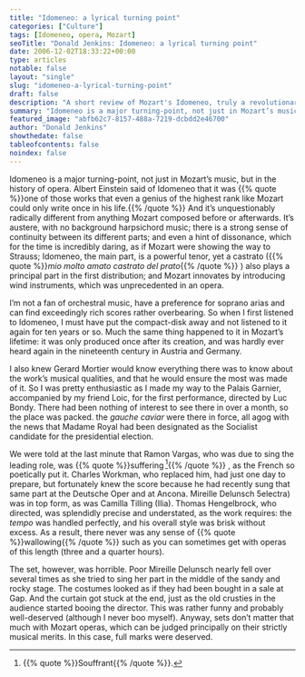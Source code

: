 ```yaml
---
title: "Idomeneo: a lyrical turning point"
categories: ["Culture"]
tags: [Idomeneo, opera, Mozart]
seoTitle: "Donald Jenkins: Idomeneo: a lyrical turning point"
date: 2006-12-02T18:33:22+00:00
type: articles
notable: false
layout: "single"
slug: "idomeneo-a-lyrical-turning-point"
draft: false
description: "A short review of Mozart's Idomeneo, truly a revolutionary musical piece at the time it was composed, directed by Luc Bondy at the Palais Garnier in Paris."
summary: "Idomeneo is a major turning-point, not just in Mozart’s music, but in the history of opera. Albert Einstein said of Idomeneo that it was one of those works that even a genius of the highest rank like Mozart could only write once in his life. And it’s unquestionably radically different from anything Mozart composed before or afterwards."
featured_image: "abfb62c7-8157-488a-7219-dcbdd2e46700"
author: "Donald Jenkins"
showthedate: false
tableofcontents: false
noindex: false
---
```


Idomeneo is a major turning-point, not just in Mozart’s music, but in the history of opera. Albert Einstein said of Idomeneo that it was {{% quote %}}one of those works that even a genius of the highest rank like Mozart could only write once in his life.{{% /quote %}} And it’s unquestionably radically different from anything Mozart composed before or afterwards. It’s austere, with no background harpsichord music; there is a strong sense of continuity between its different parts; and even a hint of dissonance, which for the time is incredibly daring, as if Mozart were showing the way to Strauss; Idomeneo, the main part, is a powerful tenor, yet a castrato ({{% quote %}}_mio molto amato castrato del prato_{{% /quote %}} ) also plays a principal part in the first distribution; and Mozart innovates by introducing wind instruments, which was unprecedented in an opera.

I’m not a fan of orchestral music, have a preference for soprano arias and can find exceedingly rich scores rather overbearing. So when I first listened to Idomeneo, I must have put the compact-disk away and not listened to it again for ten years or so. Much the same thing happened to it in Mozart’s lifetime: it was only produced once after its creation, and was hardly ever heard again in the nineteenth century in Austria and Germany.

I also knew Gerard Mortier would know everything there was to know about the work’s musical qualities, and that he would ensure the most was made of it. So I was pretty enthusiastic as I made my way to the Palais Garnier, accompanied by my friend Loic, for the first performance, directed by Luc Bondy. There had been nothing of interest to see there in over a month, so the place was packed. the _gauche caviar_ were there in force, all agog with the news that Madame Royal had been designated as the Socialist candidate for the presidential election.

We were told at the last minute that Ramon Vargas, who was due to sing the leading role, was {{% quote %}}suffering&thinsp;[^1]{{% /quote %}} , as the French so poetically put it. Charles Workman, who replaced him, had just one day to prepare, but fortunately knew the score because he had recently sung that same part at the Deutsche Oper and at Ancona. Mireille Delunsch 5electra) was in top form, as was Camilla Tilling (Ilia). Thomas Hengelbrock, who directed, was splendidly precise and understated, as the work requires: the _tempo_ was handled perfectly, and his overall style was brisk without excess. As a result, there never was any sense of {{% quote %}}wallowing{{% /quote %}} such as you can sometimes get with operas of this length (three and a quarter hours).

The set, however, was horrible. Poor Mireille Delunsch nearly fell over several times as she tried to sing her part in the middle of the sandy and rocky stage. The costumes looked as if they had been bought in a sale at Gap. And the curtain got stuck at the end, just as the old crusties in the audience started booing the director. This was rather funny and probably well-deserved (although I never boo myself). Anyway, sets don’t matter that much with Mozart operas, which can be judged principally on their strictly musical merits. In this case, full marks were deserved.

[^1]: {{% quote %}}Souffrant{{% /quote %}}.

